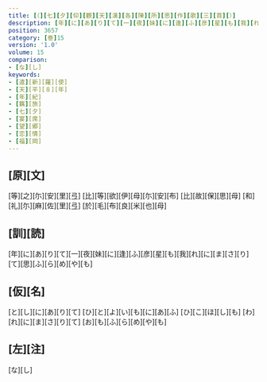 ```yaml
---
title: [（][七][夕][仰][觀][天][漢][各][陳][所][思][作][歌][三][首][）]
description: [年][に][あ][り][て][一][夜][妹][に][逢][ふ][彦][星][も][我][れ][に][ま][さ][り][て][思][ふ][ら][め][や][も]
position: 3657
category: [巻]15
version: '1.0'
volume: 15
comparison:
- [な][し]
keywords:
- [遣][新][羅][使]
- [天][平][８][年]
- [年][紀]
- [羈][旅]
- [七][夕]
- [宴][席]
- [望][郷]
- [恋][情]
- [福][岡]
---
```


## [原][文]

[等][之][尓][安][里][弖] [比][等][欲][伊][母][尓][安][布] [比][故][保][思][母] [和][礼][尓][麻][佐][里][弖] [於][毛][布][良][米][也][母]

## [訓][読]

[年][に][あ][り][て][一][夜][妹][に][逢][ふ][彦][星][も][我][れ][に][ま][さ][り][て][思][ふ][ら][め][や][も]

## [仮][名]

[と][し][に][あ][り][て] [ひ][と][よ][い][も][に][あ][ふ] [ひ][こ][ほ][し][も] [わ][れ][に][ま][さ][り][て] [お][も][ふ][ら][め][や][も]

## [左][注]

[な][し]
